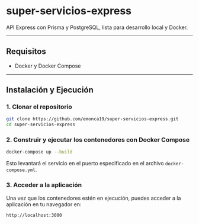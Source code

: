 # super-servicios-express

API Express con Prisma y PostgreSQL, lista para desarrollo local y Docker.

---

## Requisitos

- Docker y Docker Compose

---

## Instalación y Ejecución

### 1. Clonar el repositorio
```bash
git clone https://github.com/emonca19/super-servicios-express.git
cd super-servicios-express
```

### 2. Construir y ejecutar los contenedores con Docker Compose
```bash
docker-compose up --build
```

Esto levantará el servicio en el puerto especificado en el archivo `docker-compose.yml`.

### 3. Acceder a la aplicación

Una vez que los contenedores estén en ejecución, puedes acceder a la aplicación en tu navegador en:
```
http://localhost:3000
```


